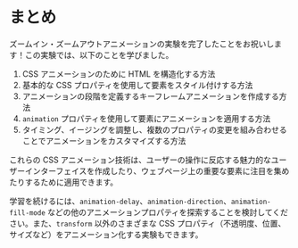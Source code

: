 # まとめ

ズームイン・ズームアウトアニメーションの実験を完了したことをお祝いします！この実験では、以下のことを学びました。

1. CSS アニメーションのために HTML を構造化する方法
2. 基本的な CSS プロパティを使用して要素をスタイル付けする方法
3. アニメーションの段階を定義するキーフレームアニメーションを作成する方法
4. `animation` プロパティを使用して要素にアニメーションを適用する方法
5. タイミング、イージングを調整し、複数のプロパティの変更を組み合わせることでアニメーションをカスタマイズする方法

これらの CSS アニメーション技術は、ユーザーの操作に反応する魅力的なユーザーインターフェイスを作成したり、ウェブページ上の重要な要素に注目を集めたりするために適用できます。

学習を続けるには、`animation-delay`、`animation-direction`、`animation-fill-mode` などの他のアニメーションプロパティを探索することを検討してください。また、`transform` 以外のさまざまな CSS プロパティ（不透明度、位置、サイズなど）をアニメーション化する実験もできます。
